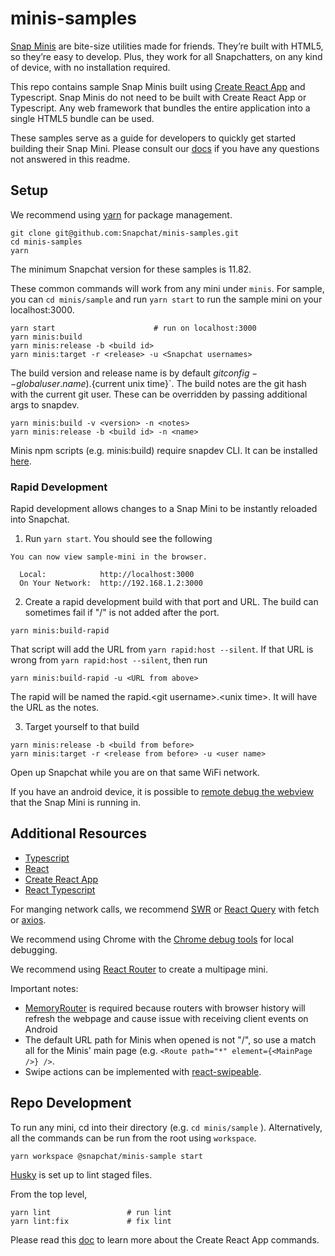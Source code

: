 # minis-samples

[Snap Minis](https://minis.snapchat.com/) are bite-size utilities made for friends. They’re built with HTML5, so they’re easy to develop.
Plus, they work for all Snapchatters, on any kind of device, with no installation required.

This repo contains sample Snap Minis built using [Create React App](https://create-react-app.dev/docs/getting-started) and Typescript.
Snap Minis do not need to be built with Create React App or Typescript. Any web framework that bundles the entire application into a single HTML5 bundle can be used.

These samples serve as a guide for developers to quickly get started building their Snap Mini. Please consult our [docs](https://docs.snap.com/minis/getting-started/home/) if you have any questions not answered in this readme.

## Setup

We recommend using [yarn](https://classic.yarnpkg.com/lang/en/docs/install/#mac-stable) for package management.

```
git clone git@github.com:Snapchat/minis-samples.git
cd minis-samples
yarn
```

The minimum Snapchat version for these samples is 11.82.

These common commands will work from any mini under `minis`. For sample, you can `cd minis/sample` and run `yarn start` to run the sample mini on your localhost:3000.
```
yarn start                      # run on localhost:3000
yarn minis:build
yarn minis:release -b <build id>
yarn minis:target -r <release> -u <Snapchat usernames>
```

The build version and release name is by default $git config --global user.name).${current unix time}`. The build notes are the git hash with the current git user. These can be overridden by passing additional args to snapdev.
```
yarn minis:build -v <version> -n <notes>
yarn minis:release -b <build id> -n <name>
```

Minis npm scripts (e.g. minis:build) require snapdev CLI. It can be installed [here](https://docs.snap.com/minis/downloads).

### Rapid Development
Rapid development allows changes to a Snap Mini to be instantly reloaded into Snapchat.

1. Run `yarn start`. You should see the following
```
You can now view sample-mini in the browser.

  Local:            http://localhost:3000
  On Your Network:  http://192.168.1.2:3000
```
2. Create a rapid development build with that port and URL. The build can sometimes fail if "/" is not added after the port.
```
yarn minis:build-rapid
```
That script will add the URL from `yarn rapid:host --silent`. If that URL is wrong from `yarn rapid:host --silent`, then run
```
yarn minis:build-rapid -u <URL from above>
```

The rapid will be named the rapid.\<git username\>.\<unix time\>. It will have the URL as the notes.

3. Target yourself to that build
```
yarn minis:release -b <build from before>
yarn minis:target -r <release from before> -u <user name>
```

Open up Snapchat while you are on that same WiFi network.

If you have an android device, it is possible to [remote debug the webview](https://developer.chrome.com/docs/devtools/remote-debugging/webviews/#open_a_webview_in_devtools) that the Snap Mini is running in.

## Additional Resources
- [Typescript](https://www.typescriptlang.org/docs/handbook/2/basic-types.html)
- [React](https://reactjs.org/docs/hello-world.html)
- [Create React App](https://create-react-app.dev/docs/getting-started)
- [React Typescript](https://github.com/typescript-cheatsheets/react#reacttypescript-cheatsheets)

For manging network calls, we recommend [SWR](https://swr.vercel.app/) or [React Query](https://react-query.tanstack.com/overview) with fetch or [axios](https://axios-http.com/docs/api_intro).

We recommend using Chrome with the [Chrome debug tools](https://developer.chrome.com/docs/devtools/device-mode/) for local debugging.

We recommend using [React Router](https://reactrouter.com/docs/en/v6/getting-started/tutorial#add-some-routes) to create a multipage mini.

Important notes:
- [MemoryRouter](https://reactrouter.com/docs/en/v6/routers/memory-router) is required because routers with browser history will 
refresh the webpage and cause issue with receiving client events on Android
- The default URL path for Minis when opened is not "/", so use a match all for the Minis' main page (e.g. ```<Route path="*" element={<MainPage />} />```.
- Swipe actions can be implemented with [react-swipeable](https://github.com/FormidableLabs/react-swipeable).

## Repo Development
To run any mini, cd into their directory (e.g. `cd minis/sample` ). Alternatively, all the commands can be run from the root using `workspace`.

```
yarn workspace @snapchat/minis-sample start
```

[Husky](https://typicode.github.io/husky/#/) is set up to lint staged files.

From the top level,
```
yarn lint                 # run lint
yarn lint:fix             # fix lint
```

Please read this [doc](create_react_app.md) to learn more about the Create React App commands.

